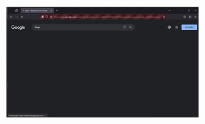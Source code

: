 ![](https://github.com/davidruizduarte/SeleniumRaspadoFirefoxSpanish/blob/main/seleniumraspado.jpg) 
